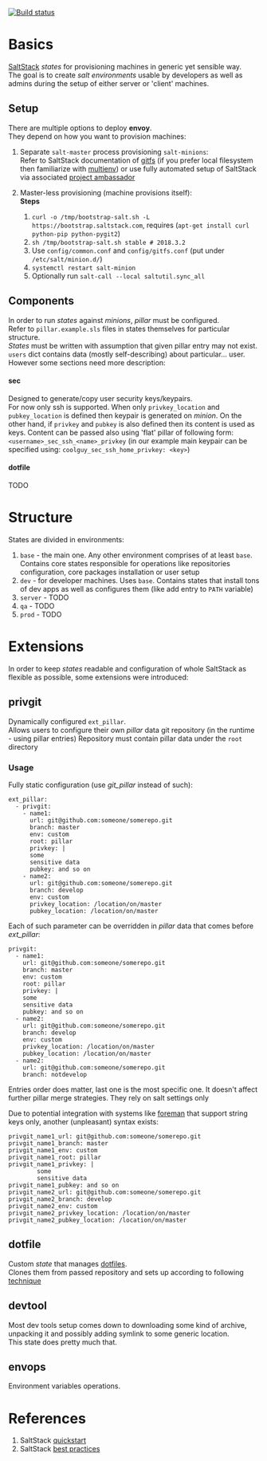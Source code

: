 [![Build status](https://travis-ci.org/kiemlicz/envoy.svg?branch=master)](https://travis-ci.org/kiemlicz/envoy)
# Basics 
[SaltStack](https://saltstack.com/) _states_ for provisioning machines in generic yet sensible way.  
The goal is to create _salt environments_ usable by developers as well as admins during the setup of either server or 'client' machines.

## Setup  
There are multiple options to deploy **envoy**.  
They depend on how you want to provision machines:  
 1. Separate `salt-master` process provisioning `salt-minions`:  
Refer to SaltStack documentation of [gitfs](https://docs.saltstack.com/en/latest/topics/tutorials/gitfs.html) 
(if you prefer local filesystem then familiarize with [multienv](https://docs.saltstack.com/en/latest/ref/states/top.html)) or use 
fully automated setup of SaltStack via associated [project ambassador](https://github.com/kiemlicz/ambassador)

 2. Master-less provisioning (machine provisions itself):  
 **Steps**  
    1. `curl -o /tmp/bootstrap-salt.sh -L https://bootstrap.saltstack.com`, requires (`apt-get install curl python-pip python-pygit2`)
    2. `sh /tmp/bootstrap-salt.sh stable # 2018.3.2`
    3. Use `config/common.conf` and `config/gitfs.conf` (put under `/etc/salt/minion.d/`)
    4. `systemctl restart salt-minion`  
    5. Optionally run `salt-call --local saltutil.sync_all`

## Components
In order to run _states_ against _minions_, _pillar_ must be configured.  
Refer to `pillar.example.sls` files in states themselves for particular structure.  
_States_ must be written with assumption that given pillar entry may not exist.
`users` dict contains data (mostly self-describing) about particular... user.
However some sections need more description:
#### sec 
Designed to generate/copy user security keys/keypairs.  
For now only ssh is supported. When only `privkey_location` and `pubkey_location` is defined then keypair is generated on _minion_.
On the other hand, if `privkey` and `pubkey` is also defined then its content is used as keys. Content can be passed also using 'flat' pillar 
of following form: `<username>_sec_ssh_<name>_privkey` (in our example main keypair can be specified using: `coolguy_sec_ssh_home_privkey: <key>`)
#### dotfile 
TODO
 
# Structure
States are divided in environments:
 1. `base` - the main one. Any other environment comprises of at least `base`. Contains core states responsible for operations like
 repositories configuration, core packages installation or user setup
 2. `dev` - for developer machines. Uses `base`. Contains states that install tons of dev apps as well as configures them (like add entry to `PATH` variable)
 3. `server` - TODO
 4. `qa` - TODO
 5. `prod` - TODO

# Extensions
In order to keep _states_ readable and configuration of whole SaltStack as flexible as possible, some extensions were introduced:
## privgit
Dynamically configured `ext_pillar`.  
Allows users to configure their own _pillar_ data git repository (in the runtime - using pillar entries)
Repository must contain pillar data under the `root` directory
### Usage
Fully static configuration (use _git_pillar_ instead of such):
```
ext_pillar:
  - privgit:
    - name1:
      url: git@github.com:someone/somerepo.git
      branch: master  
      env: custom
      root: pillar
      privkey: |
      some
      sensitive data
      pubkey: and so on
    - name2:
      url: git@github.com:someone/somerepo.git
      branch: develop
      env: custom
      privkey_location: /location/on/master
      pubkey_location: /location/on/master
```
Each of such parameter can be overridden in _pillar_ data that comes before _ext_pillar_:
```
privgit:
  - name1:
    url: git@github.com:someone/somerepo.git
    branch: master  
    env: custom
    root: pillar
    privkey: |
    some
    sensitive data
    pubkey: and so on
  - name2:
    url: git@github.com:someone/somerepo.git
    branch: develop
    env: custom
    privkey_location: /location/on/master
    pubkey_location: /location/on/master
  - name2:
    url: git@github.com:someone/somerepo.git
    branch: notdevelop
```
Entries order does matter, last one is the most specific one. It doesn't affect further pillar merge strategies.
They rely on salt settings only

Due to potential integration with systems like [foreman](https://theforeman.org/) that support string keys only, 
another (unpleasant) syntax exists:
```
privgit_name1_url: git@github.com:someone/somerepo.git
privgit_name1_branch: master 
privgit_name1_env: custom
privgit_name1_root: pillar
privgit_name1_privkey: |
        some
        sensitive data
privgit_name1_pubkey: and so on
privgit_name2_url: git@github.com:someone/somerepo.git
privgit_name2_branch: develop
privgit_name2_env: custom
privgit_name2_privkey_location: /location/on/master
privgit_name2_pubkey_location: /location/on/master
``` 

## dotfile
Custom _state_ that manages [dotfiles](https://en.wikipedia.org/wiki/Dot-file).  
Clones them from passed repository and sets up according to following [technique](https://developer.atlassian.com/blog/2016/02/best-way-to-store-dotfiles-git-bare-repo/)
## devtool
Most dev tools setup comes down to downloading some kind of archive, unpacking it and possibly adding symlink to some generic location.  
This state does pretty much that.
## envops
Environment variables operations.
 
# References
1. SaltStack [quickstart](https://docs.saltstack.com/en/latest/topics/states/index.html)
2. SaltStack [best practices](https://docs.saltstack.com/en/latest/topics/best_practices.html)
